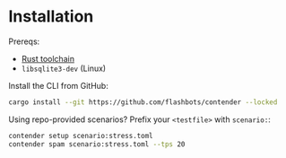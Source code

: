 # Installation

Prereqs:
- [Rust toolchain](https://www.rust-lang.org/tools/install)
- `libsqlite3-dev` (Linux)

Install the CLI from GitHub:
```bash
cargo install --git https://github.com/flashbots/contender --locked
```

Using repo-provided scenarios? Prefix your `<testfile>` with `scenario:`:

```bash
contender setup scenario:stress.toml
contender spam scenario:stress.toml --tps 20
```

